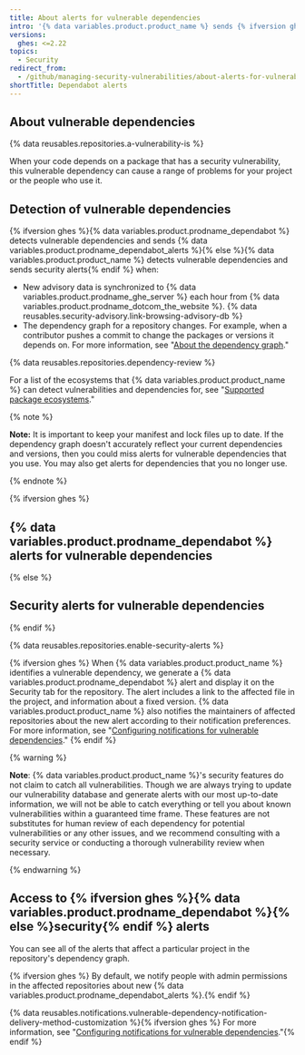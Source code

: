 ```yaml
---
title: About alerts for vulnerable dependencies
intro: '{% data variables.product.product_name %} sends {% ifversion ghes %}{% data variables.product.prodname_dependabot_alerts %}{% else %}security alerts{% endif %} when we detect vulnerabilities affecting your repository.'
versions:
  ghes: <=2.22
topics:
  - Security
redirect_from:
  - /github/managing-security-vulnerabilities/about-alerts-for-vulnerable-dependencies
shortTitle: Dependabot alerts
---
```


<!--See /content/code-security/supply-chain-security/about-alerts-for-vulnerable-dependencies for the current version of this article -->

## About vulnerable dependencies

{% data reusables.repositories.a-vulnerability-is %}

When your code depends on a package that has a security vulnerability, this vulnerable dependency can cause a range of problems for your project or the people who use it.

## Detection of vulnerable dependencies

 {% ifversion ghes %}{% data variables.product.prodname_dependabot %} detects vulnerable dependencies and sends {% data variables.product.prodname_dependabot_alerts %}{% else %}{% data variables.product.product_name %} detects vulnerable dependencies and sends security alerts{% endif %} when:

- New advisory data is synchronized to {% data variables.product.prodname_ghe_server %} each hour from {% data variables.product.prodname_dotcom_the_website %}. {% data reusables.security-advisory.link-browsing-advisory-db %}
- The dependency graph for a repository changes. For example, when a contributor pushes a commit to change the packages or versions it depends on. For more information, see "[About the dependency graph](/github/visualizing-repository-data-with-graphs/about-the-dependency-graph)."

{% data reusables.repositories.dependency-review %}

For a list of the ecosystems that {% data variables.product.product_name %} can detect vulnerabilities and dependencies for, see "[Supported package ecosystems](/github/visualizing-repository-data-with-graphs/about-the-dependency-graph#supported-package-ecosystems)."

{% note %}

**Note:** It is important to keep your manifest and lock files up to date. If the dependency graph doesn't accurately reflect your current dependencies and versions, then you could miss alerts for vulnerable dependencies that you use. You may also get alerts for dependencies that you no longer use.

{% endnote %}

{% ifversion ghes %}
## {% data variables.product.prodname_dependabot %} alerts for vulnerable dependencies
{% else %}
## Security alerts for vulnerable dependencies
{% endif %}

{% data reusables.repositories.enable-security-alerts %}

{% ifversion ghes %}
When {% data variables.product.product_name %} identifies a vulnerable dependency, we generate a {% data variables.product.prodname_dependabot %} alert and display it on the Security tab for the repository. The alert includes a link to the affected file in the project, and information about a fixed version. {% data variables.product.product_name %} also notifies the maintainers of affected repositories about the new alert according to their notification preferences. For more information, see "[Configuring notifications for vulnerable dependencies](/github/managing-security-vulnerabilities/configuring-notifications-for-vulnerable-dependencies)."
{% endif %}

{% warning %}

**Note**: {% data variables.product.product_name %}'s security features do not claim to catch all vulnerabilities. Though we are always trying to update our vulnerability database and generate alerts with our most up-to-date information, we will not be able to catch everything or tell you about known vulnerabilities within a guaranteed time frame. These features are not substitutes for human review of each dependency for potential vulnerabilities or any other issues, and we recommend consulting with a security service or conducting a thorough vulnerability review when necessary.

{% endwarning %}

## Access to {% ifversion ghes %}{% data variables.product.prodname_dependabot %}{% else %}security{% endif %} alerts

You can see all of the alerts that affect a particular project in the repository's dependency graph.

{% ifversion ghes %}
By default, we notify people with admin permissions in the affected repositories about new {% data variables.product.prodname_dependabot_alerts %}.{% endif %}


{% data reusables.notifications.vulnerable-dependency-notification-delivery-method-customization %}{% ifversion ghes %} For more information, see "[Configuring notifications for vulnerable dependencies](/github/managing-security-vulnerabilities/configuring-notifications-for-vulnerable-dependencies)."{% endif %}
